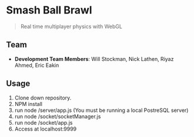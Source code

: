 # Smash Ball Brawl

> Real time multiplayer physics with WebGL

## Team

  - __Development Team Members__: Will Stockman, Nick Lathen, Riyaz Ahmed, Eric Eakin

## Usage

1. Clone down repository.
2. NPM install
3. run node /server/app.js (You must be running a local PostreSQL server)
4. run node /socket/socketManager.js
5. run node /socket/app.js
6. Access at localhost:9999
